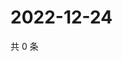 # 2022-12-24

共 0 条

<!-- BEGIN WEIBO -->
<!-- 最后更新时间 Sat Dec 24 2022 00:17:49 GMT+0800 (China Standard Time) -->

<!-- END WEIBO -->
